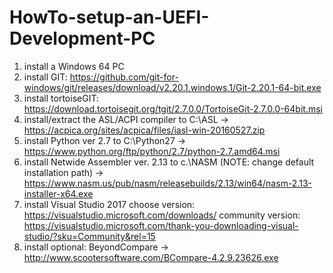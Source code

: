 # HowTo-setup-an-UEFI-Development-PC

1. install a Windows 64 PC
2. install GIT: https://github.com/git-for-windows/git/releases/download/v2.20.1.windows.1/Git-2.20.1-64-bit.exe
3. install tortoiseGIT: https://download.tortoisegit.org/tgit/2.7.0.0/TortoiseGit-2.7.0.0-64bit.msi
4. install/extract the ASL/ACPI compiler to C:\ASL -> https://acpica.org/sites/acpica/files/iasl-win-20160527.zip
5. install Python ver 2.7 to C:\Python27 -> https://www.python.org/ftp/python/2.7/python-2.7.amd64.msi
6. install Netwide Assembler ver. 2.13 to c.\NASM (NOTE: change default installation path) -> https://www.nasm.us/pub/nasm/releasebuilds/2.13/win64/nasm-2.13-installer-x64.exe
7. install Visual Studio 2017
   choose version: https://visualstudio.microsoft.com/downloads/
   community version: https://visualstudio.microsoft.com/thank-you-downloading-visual-studio/?sku=Community&rel=15
8. install optional: BeyondCompare -> http://www.scootersoftware.com/BCompare-4.2.9.23626.exe